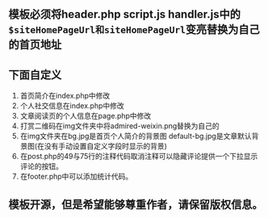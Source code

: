 ## 模板必须将header.php script.js handler.js中的``` $siteHomePageUrl和siteHomePageUrl ```变亮替换为自己的首页地址

## 下面自定义
1. 首页简介在index.php中修改
2. 个人社交信息在index.php中修改
3. 文章阅读页的个人信息在page.php中修改
4. 打赏二维码在img文件夹中将admired-weixin.png替换为自己的
5. 在img文件夹在bg.jpg是首页个人简介的背景图 default-bg.jpg是文章默认背景图(在没有手动设置自定义字段时显示的背景)
6. 在post.php的49与75行的注释代码取消注释可以隐藏评论提供一个下拉显示评论的按钮。
8. 在footer.php中可以添加统计代码。

## 模板开源，但是希望能够尊重作者，请保留版权信息。
